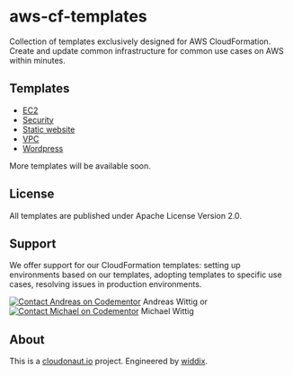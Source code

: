 # aws-cf-templates

Collection of templates exclusively designed for AWS CloudFormation. Create and update common infrastructure for common use cases on AWS within minutes.

## Templates

* [EC2](https://github.com/widdix/aws-cf-templates/tree/master/ec2)
* [Security](https://github.com/widdix/aws-cf-templates/tree/master/security)
* [Static website](https://github.com/widdix/aws-cf-templates/tree/master/static-website)
* [VPC](https://github.com/widdix/aws-cf-templates/tree/master/vpc)
* [Wordpress](https://github.com/widdix/aws-cf-templates/tree/master/wordpress)

More templates will be available soon.

## License

All templates are published under Apache License Version 2.0.

## Support

We offer support for our CloudFormation templates: setting up environments based on our templates, adopting templates to specific use cases, resolving issues in production environments.

[![Contact Andreas on Codementor](https://cdn.codementor.io/badges/contact_me_github.svg)](https://www.codementor.io/andreaswittig) Andreas Wittig or [![Contact Michael on Codementor](https://cdn.codementor.io/badges/contact_me_github.svg)](https://www.codementor.io/michaelwittig) Michael Wittig

## About

This is a [cloudonaut.io](https://cloudonaut.io/templates-for-aws-cloudformation/) project. Engineered by [widdix](https://widdix.net).
